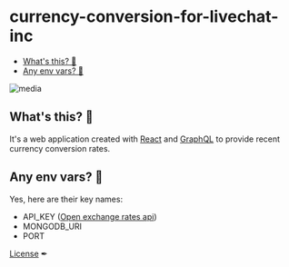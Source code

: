 # currency-conversion-for-livechat-inc

<!-- TOC START min:2 max:3 link:true update:true -->
- [What's this? 🤔](#whats-this-)
- [Any env vars? 🔑](#any-env-vars-)


<!-- TOC END -->


![media](https://cdn.livechat-static.com/api/file/developers/img/applications/-hncFzNig/PE1x87Omg-icon-960x960.png)

## What's this? 🤔
It's a web application created with [React](https://reactjs.org/) and [GraphQL](https://graphql.org/) to provide recent currency conversion rates.

## Any env vars? 🔑
Yes, here are their key names:

- API_KEY ([Open exchange rates api](http://openexchangerates.org/))
- MONGODB_URI
- PORT

[License](/license.md) ✒
